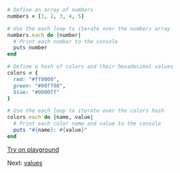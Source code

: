 ```rb
# Define an array of numbers
numbers = [1, 2, 3, 4, 5]

# Use the each loop to iterate over the numbers array
numbers.each do |number|
  # Print each number to the console
  puts number
end

# Define a hash of colors and their hexadecimal values
colors = {
  red: "#ff0000",
  green: "#00ff00",
  blue: "#0000ff"
}

# Use the each loop to iterate over the colors hash
colors.each do |name, value|
  # Print each color name and value to the console
  puts "#{name}: #{value}"
end

```
[Try on playground](https://onecompiler.com/ruby/3yh7dhbz9)

Next: [values](/2022/11/09/range.html)
